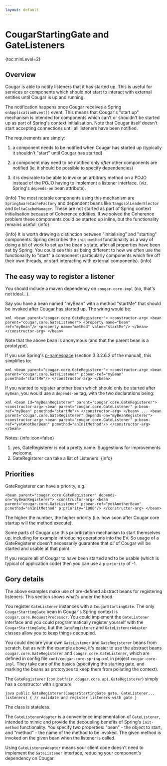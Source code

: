 ```yaml
---
layout: default
---
```

# CougarStartingGate and GateListeners

{toc:minLevel=2}

## Overview

Cougar is able to notify listeners that it has started up. This is useful for services or components which should not start to interact with external entities until Cougar is up and running.

The notification happens once Cougar receives a Spring `onApplicationEvent()` event. This means that Cougar's "start up" mechanism is intended for components which can't or shouldn't be started up as part of Spring's context initialisation. Note that Cougar itself doesn't start accepting connections until all listeners have been notified.

The requirements are simply:

1. a component needs to be notified when Cougar has started up (typically it shouldn't "start" until Cougar has started)

2. a component may need to be notified only _after_ other components are notified (ie. it should be possible to specify dependencies)

3. it is desirable to be able to invoke an arbitrary method on a  POJO instead of the POJO having to implement a listener interface. (viz. Spring's `depends-on` bean attribute).

{info}
The most notable components using this mechanism are `SpringAwareCacheFactory` and dependent beans like `TangosolLeaderElector` and `DeltaCacheManager`. These are not started as part of Spring context initialisation because of Coherence oddities. If we solved the Coherence problem these components could be started up inline, but the functionality remains useful.
{info}

{info}
It is worth drawing a distinction between "initialising" and "starting" components. Spring describes the `init-method` functionality as a way of doing a bit of work to set up the bean's state, after all properties have been set by Spring. You could see this as being different to how we often use the functionality to "start" a component (particularly components which fire off their own threads, or start interacting with external components).
{info}

## The easy way to register a listener

You should include a maven dependency on `cougar-core-impl` (no, that's not ideal...).

Say you have a bean named "myBean" with a method "startMe" that should be invoked after Cougar has started up. The wiring would be:

`xml
<bean parent="cougar.core.GateRegisterer">
    <constructor-arg>
        <bean parent="cougar.core.GateListener">
            <property name="bean" ref="myBean"/>
            <property name="method" value="startMe"/>
        </bean>
    </constructor-arg>
</bean>
`

Note that the above bean is anonymous (and that the parent bean is a prototype).

If you use Spring's [p-namespace](http://static.springsource.org/spring/docs/2.5.x/reference/beans.html#xml-config-shortcuts) (section 3.3.2.6.2 of the manual), this simplifies to:

`xml
<bean parent="cougar.core.GateRegisterer">
    <constructor-arg>
        <bean parent="cougar.core.GateListener" p:bean-ref="myBean" p:method="startMe"/>
    </constructor-arg>
</bean>
`

If you wanted to register another bean which should only be started after `myBean`, you would use a `depends-on` tag, with the two declarations being:

`xml
<bean id="myBeanRegisterer" parent="cougar.core.GateRegisterer">
    <constructor-arg>
        <bean parent="cougar.core.GateListener" p:bean-ref="myBean" p:method="startMe"/>
    </constructor-arg>
</bean>
...
<bean parent="cougar.core.GateRegisterer" depends-on="myBeanRegisterer">
    <constructor-arg>
        <bean parent="cougar.core.GateListener" p:bean-ref="yetAnotherBean" p:method="anInitMethod"/>
    </constructor-arg>
</bean>
`

Notes:
{info:icon=false}
1. yes, GateRegisterer is not a pretty name. Suggestions for improvements welcome.
2. GateRegisterer can take a list of Listeners.
{info}

## Priorities

GateRegisterer can have a priority, e.g.:

`
<bean parent="cougar.core.GateRegisterer" depends-on="myBeanRegisterer">
    <constructor-arg>
        <bean parent="cougar.core.GateListener" p:bean-ref="yetAnotherBean" p:method="anInitMethod" p:priority="1000"/>
    </constructor-arg>
</bean>
`

The higher the number, the higher priority (i.e. how soon after Cougar core startup will the method execute).

Some parts of Cougar use this prioritization mechanism to start themselves up, including for example introducing operations into the EV.  So usage of a GateRegisterer doesn't necessarily guarantee that _all_ of Cougar will be started and usable at that point.

If you require all of Cougar to have been started and to be usable (which is typical of application code) then you can use a `p:priority` of -1.

## Gory details

The above examples make use of pre-defined abstract beans for registering listeners. This section shows what's under the hood.

You register `GateListener` instances with a `CougarStartingGate`. The only `CougarStartingGate` bean in Cougar's Spring context is `cougar.core.RequestProcessor`. You could implement the `GateListener` interface and you could programmatically register yourself with the `CougarStartingGate`, but the `GateRegisterer` and `GateListenerAdapter` classes allow you to keep things decoupled.

You could declare your own `GateListener` and `GateRegisterer` beans from scratch, but as with the example above, it's easier to use the abstract beans `cougar.core.GateRegisterer` and `cougar.core.GateListener`, which are defined in config file `conf/cougar-core-spring.xml` in project `cougar-core-impl`. They take care of the basics (specifying the starting gate, and marking the beans as prototypes to keep them from polluting the context).

The `GateRegisterer` (`com.betfair.cougar.core.api.GateRegisterer`) simply has a constructor with signature

`java
public GateRegisterer(CougarStartingGate gate, GateListener... listeners) {
    // validate and register listeners with gate
}
`

The class is stateless.

The `GateListenerAdapter` is a convenience implementation of `GateListener`, intended to mimic and provide the decoupling benefits of Spring's `init-method` functionality. You specify two properties: "bean" - the object to start, and "method" - the name of the method to be invoked. The given method is invoked on the given bean when the listener is called.

Using `GateListenerAdapter` means your client code doesn't need to implement the `GateListener` interface, reducing your component's dependency on Cougar.


